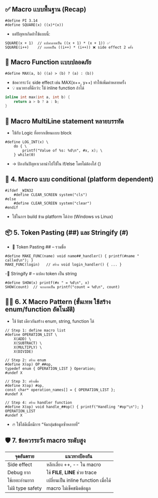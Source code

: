 ## ✅ Macro เเบบพื้นฐาน (Recap)
```
#define PI 3.14
#define SQUARE(x) ((x)*(x))
```
- แต่ปัญหาเกิดถ้าใช้แบบนี้:
```
SQUARE(x + 1)  // แปลกลายเป็น ((x + 1) * (x + 1)) ✅
SQUARE(i++)    // กลายเป็น ((i++) * (i++)) ❌ side effect 2 ครั้ง
```

## 🚀 Macro Function เเบบปลอดภัย
```
#define MAX(a, b) ((a) > (b) ? (a) : (b))
```
- ข้อควรระวัง: side effect เช่น MAX(x++, y++) ทำให้เพิ่มค่าหลายครั้ง
- 💡 แนวทางที่ดีกว่า: ใช้ inline function ถ้าได้
```c
inline int max(int a, int b) {
    return a > b ? a : b;
}
```

## 🧩 Macro MultiLine statement หลายบรรทัด
- ใช้กับ Logic ที่อยากเขียนเเบบ block
```
#define LOG_INT(x) \
    do { \
        printf("Value of %s: %d\n", #x, x); \
    } while(0)
```
- → ป้องกันปัญหาเวลานำไปใช้ใน if/else โดยไม่ต้องใส่ {}

## 🔄 4. Macro แบบ conditional (platform dependent)
```
#ifdef _WIN32
    #define CLEAR_SCREEN system("cls")
#else
    #define CLEAR_SCREEN system("clear")
#endif
```
- ใช้ในการ build ข้าม platform ได้ง่าย (Windows vs Linux)


## 📦 5. Token Pasting (##) และ Stringify (#)
- 🔹 Token Pasting ## – รวมชื่อ
```
#define MAKE_FUNC(name) void name##_handler() { printf(#name " called\n"); }
MAKE_FUNC(login)   // สร้าง void login_handler() { ... }
```
-🔹 Stringify # – แปลง token เป็น string
```
#define SHOW(x) printf(#x " = %d\n", x)
SHOW(count)  // จะกลายเป็น printf("count = %d\n", count)
```

## 🧙‍♂️ 6. X Macro Pattern (ขั้นเทพ ใช้สร้าง enum/function อัตโนมัติ)
- ใช้ list เดียวกันสร้าง enum, string, function ได้
```
// Step 1: define macro list
#define OPERATION_LIST \
    X(ADD) \
    X(SUBTRACT) \
    X(MULTIPLY) \
    X(DIVIDE)

// Step 2: สร้าง enum
#define X(op) OP_##op,
typedef enum { OPERATION_LIST } Operation;
#undef X

// Step 3: สร้างชื่อ
#define X(op) #op,
const char* operation_names[] = { OPERATION_LIST };
#undef X

// Step 4: สร้าง handler function
#define X(op) void handle_##op() { printf("Handling "#op"\n"); }
OPERATION_LIST
#undef X
```
- 🔥 ใช้ได้ดีเมื่อมีการ “จัดกลุ่มข้อมูลซ้ำหลายที่”



## 🛡️ 7. ข้อควรระวัง macro ระดับสูง
| จุดอันตราย        | แนวทางป้องกัน                     |
| --------------- | ------------------------------- |
| Side effect     | หลีกเลี่ยง ++, -- ใน macro         |
| Debug ยาก       | ใช้ __FILE__, __LINE__ ช่วย trace |
| ใช้เยอะอ่านยาก    | เปลี่ยนเป็น inline function เมื่อได้  |
| ไม่มี type safety | macro ไม่เช็คชนิดข้อมูล              |
